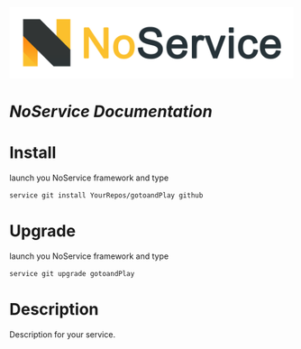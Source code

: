 ![](https://raw.githubusercontent.com/NOOXY-inc/Art-Collection/master/NoService/NoService.png)
# ***NoService Documentation***

# Install
launch you NoService framework and type
```
service git install YourRepos/gotoandPlay github
```

# Upgrade
launch you NoService framework and type
```
service git upgrade gotoandPlay
```

# Description
Description for your service.
